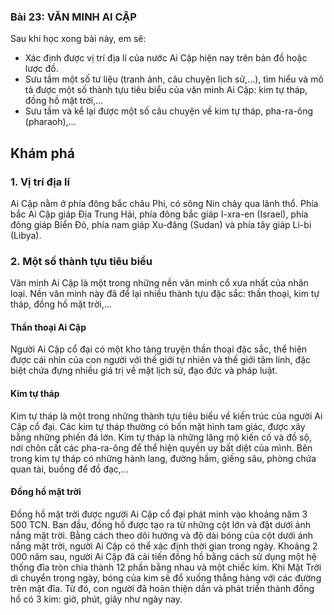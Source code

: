 ### Bài 23: VĂN MINH AI CẬP

Sau khi học xong bài này, em sẽ:
- Xác định được vị trí địa lí của nước Ai Cập hiện nay trên bản đồ hoặc lược đồ.
- Sưu tầm một số tư liệu (tranh ảnh, câu chuyện lịch sử,...), tìm hiểu và mô tả được một số thành tựu tiêu biểu của văn minh Ai Cập: kim tự tháp, đồng hồ mặt trời,...
- Sưu tầm và kể lại được một số câu chuyện về kim tự tháp, pha-ra-ông (pharaoh),...

## Khám phá
### 1. Vị trí địa lí
Ai Cập nằm ở phía đông bắc châu Phi, có sông Nin chảy qua lãnh thổ. Phía bắc Ai Cập giáp Địa Trung Hải, phía đông bắc giáp I-xra-en (Israel), phía đông giáp Biển Đỏ, phía nam giáp Xu-đăng (Sudan) và phía tây giáp Li-bi (Libya).

### 2. Một số thành tựu tiêu biểu
Văn minh Ai Cập là một trong những nền văn minh cổ xưa nhất của nhân loại. Nền văn minh này đã để lại nhiều thành tựu đặc sắc: thần thoại, kim tự tháp, đồng hồ mặt trời,...

#### Thần thoại Ai Cập
Người Ai Cập cổ đại có một kho tàng truyện thần thoại đặc sắc, thể hiện được cái nhìn của con người với thế giới tự nhiên và thế giới tâm linh, đặc biệt chứa đựng nhiều giá trị về mặt lịch sử, đạo đức và pháp luật.

#### Kim tự tháp
Kim tự tháp là một trong những thành tựu tiêu biểu về kiến trúc của người Ai Cập cổ đại. Các kim tự tháp thường có bốn mặt hình tam giác, được xây bằng những phiến đá lớn.
Kim tự tháp là những lăng mộ kiến cố và đồ sộ, nơi chôn cất các pha-ra-ông để thể hiện quyền uy bất diệt của mình. Bên trong kim tự tháp có những hành lang, đường hầm, giếng sâu, phòng chứa quan tài, buồng để đồ đạc,...

#### Đồng hồ mặt trời
Đồng hồ mặt trời được người Ai Cập cổ đại phát minh vào khoảng năm 3 500 TCN. Ban đầu, đồng hồ được tạo ra từ những cột lớn và đặt dưới ánh nắng mặt trời. Bằng cách theo dõi hướng và độ dài bóng của cột dưới ánh nắng mặt trời, người Ai Cập có thể xác định thời gian trong ngày.
Khoảng 2 000 năm sau, người Ai Cập đã cải tiến đồng hồ bằng cách sử dụng một hệ thống đĩa tròn chia thành 12 phần bằng nhau và một chiếc kim. Khi Mặt Trời di chuyển trong ngày, bóng của kim sẽ đổ xuống thẳng hàng với các đường trên mặt đĩa. Từ đó, con người đã hoàn thiện dần và phát triển thành đồng hồ có 3 kim: giờ, phút, giây như ngày nay.
